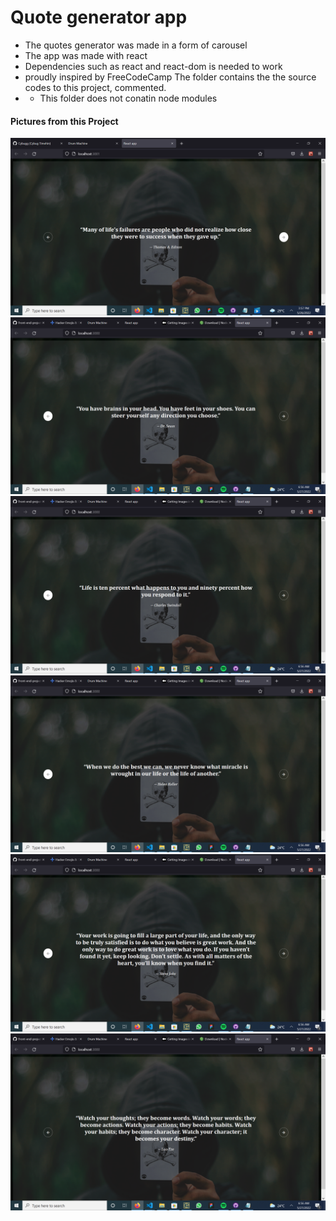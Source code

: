 # Quote generator app 
- The quotes generator was made in a form of carousel 
- The app was made with react
- Dependencies such as react and react-dom is needed to work
- proudly inspired by FreeCodeCamp
The folder contains the the source codes to this project, commented.
- - This folder does not conatin node modules

<h4>Pictures from this Project</h4>
<img  src="./public/Screenshot (62).png"/>
<img  src="./public/Screenshot (63).png"/>
<img  src="./public/Screenshot (64).png"/>
<img  src="./public/Screenshot (65).png"/>
<img  src="./public/Screenshot (66).png"/>
<img  src="./public/Screenshot (67).png"/>